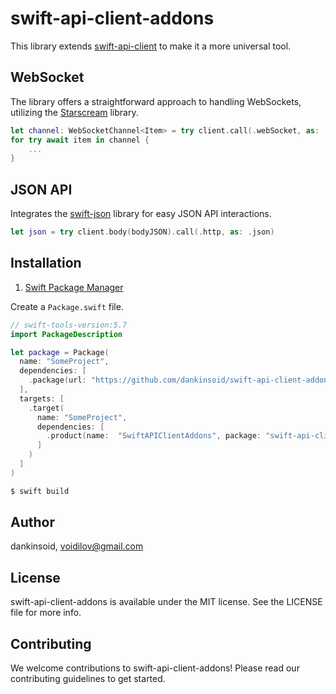 # swift-api-client-addons
This library extends [swift-api-client](https://github.com/dankinsoid/swift-api-client) to make it a more universal tool.

## WebSocket
The library offers a straightforward approach to handling WebSockets, utilizing the [Starscream](https://github.com/daltoniam/Starscream.git) library.
```swift
let channel: WebSocketChannel<Item> = try client.call(.webSocket, as: .decodable)
for try await item in channel {
    ...
}
```
## JSON API
Integrates the [swift-json](https://github.com/dankinsoid/swift-json) library for easy JSON API interactions.
```swift
let json = try client.body(bodyJSON).call(.http, as: .json)
```

## Installation

1. [Swift Package Manager](https://github.com/apple/swift-package-manager)

Create a `Package.swift` file.
```swift
// swift-tools-version:5.7
import PackageDescription

let package = Package(
  name: "SomeProject",
  dependencies: [
    .package(url: "https://github.com/dankinsoid/swift-api-client-addons.git", from: "0.15.0")
  ],
  targets: [
    .target(
      name: "SomeProject",
      dependencies: [
        .product(name:  "SwiftAPIClientAddons", package: "swift-api-client-addons"),
      ]
    )
  ]
)
```
```ruby
$ swift build
```

## Author

dankinsoid, voidilov@gmail.com

## License

swift-api-client-addons is available under the MIT license. See the LICENSE file for more info.

## Contributing
We welcome contributions to swift-api-client-addons! Please read our contributing guidelines to get started.
